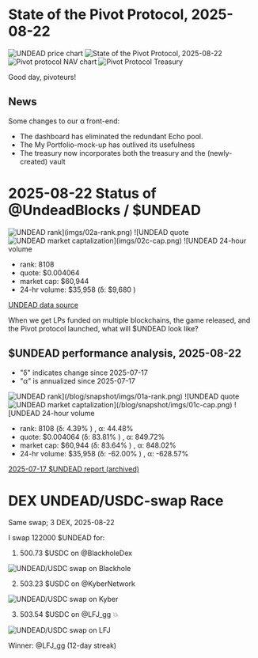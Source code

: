 # State of the Pivot Protocol, 2025-08-22 

![UNDEAD price chart](imgs/01a-undead.png) 
![State of the Pivot Protocol, 2025-08-22](imgs/01b-dash.png) 
![Pivot protocol NAV chart](imgs/01c-nav.png) 
![Pivot Protocol Treasury](imgs/01d-treasury.png) 

Good day, pivoteurs! 

## News

Some changes to our α front-end: 

* The dashboard has eliminated the redundant Echo pool. 
* The My Portfolio-mock-up has outlived its usefulness 
* The treasury now incorporates both the treasury and the (newly-created) vault 
 
# 2025-08-22 Status of @UndeadBlocks / $UNDEAD 

![$UNDEAD rank](imgs/02a-rank.png) 
![$UNDEAD quote](imgs/02b-quote.png) 
![$UNDEAD market captalization](imgs/02c-cap.png) 
![$UNDEAD 24-hour volume](imgs/02d-vol.png) 

* rank: 8108 
* quote: $0.004064 
* market cap: $60,944 
* 24-hr volume: $35,958 (δ: $9,680 ) 


[UNDEAD data source](https://www.coingecko.com/en/coins/undead-blocks) 



When we get LPs funded on multiple blockchains, the game released, and the Pivot protocol launched, what will $UNDEAD look like? 

## $UNDEAD performance analysis, 2025-08-22 

* "δ" indicates change since 2025-07-17 
* "α" is annualized since 2025-07-17 

![$UNDEAD rank](/blog/snapshot/imgs/01a-rank.png) 
![$UNDEAD quote](/blog/snapshot/imgs/01b-quote.png) 
![$UNDEAD market captalization](/blog/snapshot/imgs/01c-cap.png) 
![$UNDEAD 24-hour volume](/blog/snapshot/imgs/01d-vol.png) 

* rank: 8108 (δ: 4.39% ) , α: 44.48% 
* quote: $0.004064 (δ: 83.81% ) , α: 849.72% 
* market cap: $60,944 (δ: 83.64% ) , α: 848.02% 
* 24-hr volume: $35,958 (δ: -62.00% ) , α: -628.57% 

[2025-07-17 $UNDEAD report (archived)](https://github.com/pivoteur/biz/tree/main/blog/snapshot) 
# DEX UNDEAD/USDC-swap Race 

Same swap; 3 DEX, 2025-08-22 

I swap 122000 $UNDEAD for: 

1. 500.73 $USDC on @BlackholeDex 

![UNDEAD/USDC swap on Blackhole](imgs/03a-blackhole.png) 

2. 503.23 $USDC on @KyberNetwork 

![UNDEAD/USDC swap on Kyber](imgs/03b-kyber.png) 

3. 503.54 $USDC on @LFJ_gg 💥 

![UNDEAD/USDC swap on LFJ](imgs/03c-lfj.png) 

Winner: @LFJ_gg (12-day streak) 
